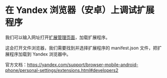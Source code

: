 # 在 Yandex 浏览器（安卓）上调试扩展程序

我们可以输入网址打开[扩展管理页面](browser://extensions)，加载扩展程序。

这会打开文件浏览器，我们需要找到并选择扩展程序的 manifest.json 文件，把扩展程序加载到 Yandex 浏览器中。

官方文档：https://yandex.com/support/browser-mobile-android-phone/personal-settings/extensions.html#developers2

